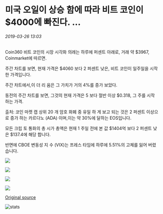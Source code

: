 # 미국 오일이 상승 함에 따라 비트 코인이 $4000에 빠진다. ...

###### 2019-03-26 13:03

Coin360 비트 코인의 시장 시각화 의례는 하루에 퍼센트 아래로, 거래 약 $3967, Coinmarket에 따르면.

주간 차트를 보면, 현재 가격은 $4060 보다 2 퍼센트 낮은, 비트 코인이 일주일을 시작한 가격입니다.

주간 차트에서,이 더 리 움은 그 가치가 거의 4%를 증가 보았다.

동전의 주간 차트를 보면, 그것의 현재 가격은 5 보다 절반 이상 $0.318, 그 주를 시작 하는 가격.

출처: 코인 마켓 캡 상위 20 개 암호 화폐 중 유일 하 게 보고 되는 것은 2 퍼센트 이상으로 증가 하는 카르다노 (ADA) 이며,이는 약 30%에 달하는 EOS입니다.

모든 크립 토 통화의 총 시가 총액은 현재 1 주일 전에 본 값 $1404억 보다 2 퍼센트 낮은 $137.4에 해당 합니다.

반면에 CBOE 변동성 지 수 (VIX)는 프레스 타임에 하루에 5.51%의 고체를 잃어 버렸습니다.

![](https://s3.cointelegraph.com/storage/uploads/view/0d696cfcda963787563797a0ab58c479.png)

![](https://s3.cointelegraph.com/storage/uploads/view/cb7ae4ce516e92635941eb6a9750df15.png)

![](https://s3.cointelegraph.com/storage/uploads/view/8d8578e80adc4d561e47eb0b7f6d167a.png)

![](https://s3.cointelegraph.com/storage/uploads/view/dde7b6db12a4e3d35867b8fb99bd7e01.png)

[Original source](https://cointelegraph.com/news/bitcoin-falls-under-4-000-as-united-states-oil-rises)

![stats](https://c.statcounter.com/11760860/0/a89fa40b/1/ "stats")